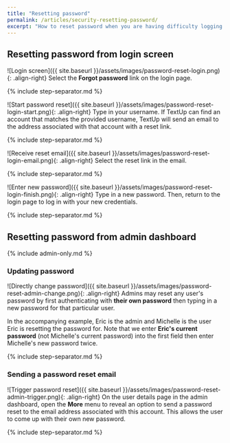 ```yaml
---
title: "Resetting password"
permalink: /articles/security-resetting-password/
excerpt: "How to reset password when you are having difficulty logging in"
---
```


## Resetting password from login screen

![Login screen]({{ site.baseurl }}/assets/images/password-reset-login.png){: .align-right} Select the **Forgot password** link on the login page.

{% include step-separator.md %}

![Start password reset]({{ site.baseurl }}/assets/images/password-reset-login-start.png){: .align-right} Type in your username. If TextUp can find an account that matches the provided username, TextUp will send an email to the address associated with that account with a reset link.

{% include step-separator.md %}

![Receive reset email]({{ site.baseurl }}/assets/images/password-reset-login-email.png){: .align-right} Select the reset link in the email.

{% include step-separator.md %}

![Enter new password]({{ site.baseurl }}/assets/images/password-reset-login-finish.png){: .align-right} Type in a new password. Then, return to the login page to log in with your new credentials.

{% include step-separator.md %}

## Resetting password from admin dashboard

{% include admin-only.md %}

### Updating password

![Directly change password]({{ site.baseurl }}/assets/images/password-reset-admin-change.png){: .align-right} Admins may reset any user's password by first authenticating with **their own password** then typing in a new password for that particular user.

In the accompanying example, Eric is the admin and Michelle is the user Eric is resetting the password for. Note that we enter **Eric's current password** (not Michelle's current password) into the first field then enter Michelle's new password twice.

{% include step-separator.md %}

### Sending a password reset email

![Trigger password reset]({{ site.baseurl }}/assets/images/password-reset-admin-trigger.png){: .align-right} On the user details page in the admin dashboard, open the **More** menu to reveal an option to send a password reset to the email address associated with this account. This allows the user to come up with their own new password.

{% include step-separator.md %}
